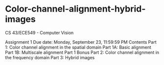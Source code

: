 # Color-channel-alignment-hybrid-images
CS 43/ECE549  - Computer Vision

Assignment 1
Due date: Monday, September 23, 11:59:59 PM
Contents
Part 1: Color channel alignment in the spatial domain
  Part 1A: Basic alignment
  Part 1B: Multiscale alignment
  Part 1 Bonus
Part 2: Color channel alignment in the frequency domain
Part 3: Hybrid images
